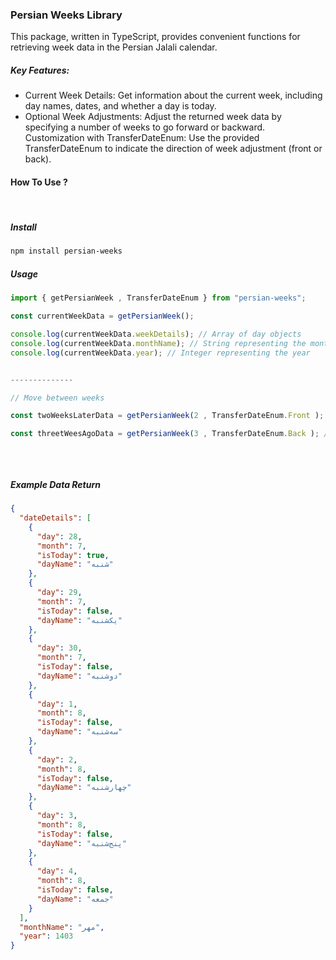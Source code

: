 ### Persian Weeks Library

This package, written in TypeScript, provides convenient functions for retrieving week data in the Persian Jalali calendar.

##### Key Features:

- Current Week Details: Get information about the current week, including day names, dates, and whether a day is today.
  <br>
- Optional Week Adjustments: Adjust the returned week data by specifying a number of weeks to go forward or backward.
  Customization with TransferDateEnum: Use the provided TransferDateEnum to indicate the direction of week adjustment (front or back).
  <br>

#### How To Use ?

<br>

##### Install

```bash
npm install persian-weeks
```

##### Usage

```ts
import { getPersianWeek , TransferDateEnum } from "persian-weeks";

const currentWeekData = getPersianWeek();

console.log(currentWeekData.weekDetails); // Array of day objects
console.log(currentWeekData.monthName); // String representing the month name in Persian
console.log(currentWeekData.year); // Integer representing the year


--------------

// Move between weeks

const twoWeeksLaterData = getPersianWeek(2 , TransferDateEnum.Front ); // Gives data of the two weeks later

const threetWeesAgoData = getPersianWeek(3 , TransferDateEnum.Back ); // Gives data of the three weeks ago



```

<br>

##### Example Data Return

```json
{
  "dateDetails": [
    {
      "day": 28,
      "month": 7,
      "isToday": true,
      "dayName": "شنبه"
    },
    {
      "day": 29,
      "month": 7,
      "isToday": false,
      "dayName": "یکشنبه"
    },
    {
      "day": 30,
      "month": 7,
      "isToday": false,
      "dayName": "دوشنبه"
    },
    {
      "day": 1,
      "month": 8,
      "isToday": false,
      "dayName": "سه‌شنبه"
    },
    {
      "day": 2,
      "month": 8,
      "isToday": false,
      "dayName": "چهارشنبه"
    },
    {
      "day": 3,
      "month": 8,
      "isToday": false,
      "dayName": "پنج‌شنبه"
    },
    {
      "day": 4,
      "month": 8,
      "isToday": false,
      "dayName": "جمعه"
    }
  ],
  "monthName": "مهر",
  "year": 1403
}
```
